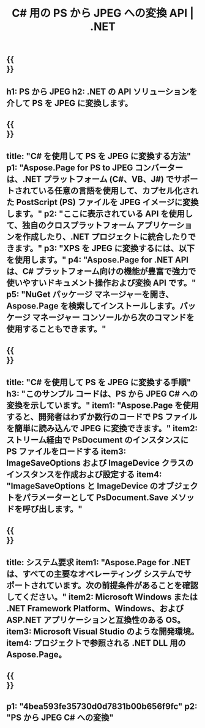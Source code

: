 ﻿---
translation: true
template: /_templates/_conversion-child-net.md
title: C# 用の PS から JPEG への変換 API |  .NET
url: /net/conversion/ps-to-jpeg/
description: PS から JPEG C# への変換のサンプル コード。 VB.NET、Asp.NET、または任意の .NET ベースのアプリケーション内でバッチ PS ファイルを JPEG に変換するための API サンプル コードを使用します。
informat: PS
outformat: JPEG
otherformats: XPS EPS
---

{{<section banner>}}
---
h1: PS から JPEG
h2: .NET の API ソリューションを介して PS を JPEG に変換します。
---

{{<section overview>}}
---
title: "C# を使用して PS を JPEG に変換する方法"
p1: "Aspose.Page for PS to JPEG コンバーターは、.NET プラットフォーム (C#、VB、J#) でサポートされている任意の言語を使用して、カプセル化された PostScript (PS) ファイルを JPEG イメージに変換します。"
p2: "ここに表示されている API を使用して、独自のクロスプラットフォーム アプリケーションを作成したり、.NET プロジェクトに統合したりできます。"
p3: "XPS を JPEG に変換するには、以下を使用します。"
p4: "Aspose.Page for .NET API は、C# プラットフォーム向けの機能が豊富で強力で使いやすいドキュメント操作および変換 API です。"
p5: "NuGet パッケージ マネージャーを開き、Aspose.Page を検索してインストールします。パッケージ マネージャー コンソールから次のコマンドを使用することもできます。"
---

{{<section feature1>}}
---
title: "C# を使用して PS を JPEG に変換する手順"
h3: "このサンプル コードは、PS から JPEG C# への変換を示しています。"
item1: "Aspose.Page を使用すると、開発者はわずか数行のコードで PS ファイルを簡単に読み込んで JPEG に変換できます。"
item2: ストリーム経由で PsDocument のインスタンスに PS ファイルをロードする
item3: ImageSaveOptions および ImageDevice クラスのインスタンスを作成および設定する
item4: "ImageSaveOptions と ImageDevice のオブジェクトをパラメーターとして PsDocument.Save メソッドを呼び出します。"
---

{{<section feature2>}}
---
title: システム要求
item1: "Aspose.Page for .NET は、すべての主要なオペレーティング システムでサポートされています。次の前提条件があることを確認してください。"
item2: Microsoft Windows または .NET Framework Platform、Windows、および ASP.NET アプリケーションと互換性のある OS。
item3: Microsoft Visual Studio のような開発環境。
item4: プロジェクトで参照される .NET DLL 用の Aspose.Page。
---

{{<section gist>}}
---
p1: "4bea593fe35730d0d7831b00b656f9fc"
p2: "PS から JPEG C# への変換"
---

